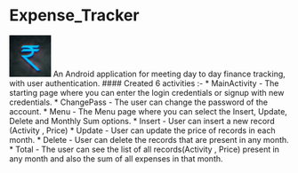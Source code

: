  # Expense_Tracker
<img src="https://github.com/vyasrc/Expense-Tracker-Andriod-App/blob/master/icon.png" width="75" height="75" />                             
An Android application for meeting day to day finance tracking, with user authentication.                                                   
####  Created 6 activities :-                                                                                                                  
* MainActivity - The starting page where you can enter the login credentials or signup with new credentials.
* ChangePass - The user can change the password of the account.
* Menu - The Menu page where you can select the Insert, Update, Delete and Monthly Sum options.
* Insert - User can insert a new record (Activity , Price)
* Update - User can update the price of records in each month.
* Delete - User can delete the records that are present in any month.
* Total - The user can see the list of all records(Activity , Price) present in any month and also the sum of all expenses in that month.